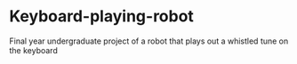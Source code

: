 # Keyboard-playing-robot
Final year undergraduate project of a robot that plays out a whistled tune on the keyboard
